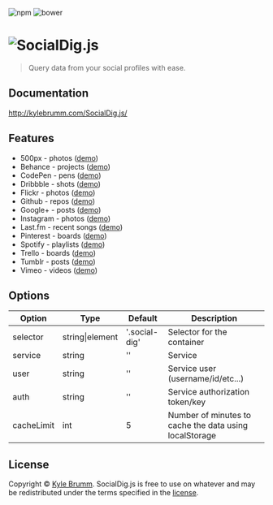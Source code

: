 ![npm](https://img.shields.io/badge/npm-0.1.2-lightgrey.svg?style=flat-square)
![bower](https://img.shields.io/badge/bower-0.1.2-blue.svg?style=flat-square)

# ![SocialDig.js](https://raw.githubusercontent.com/kjbrum/SocialDig.js/master/img/social-dig.png)

> Query data from your social profiles with ease.


## Documentation

http://kylebrumm.com/SocialDig.js/


## Features

- 500px - photos ([demo](http://kylebrumm.com/SocialDig.js/demos/500px.html))
- Behance - projects ([demo](http://kylebrumm.com/SocialDig.js/demos/behance.html))
- CodePen - pens ([demo](http://kylebrumm.com/SocialDig.js/demos/codepen.html))
- Dribbble - shots ([demo](http://kylebrumm.com/SocialDig.js/demos/dribbble.html))
- Flickr - photos ([demo](http://kylebrumm.com/SocialDig.js/demos/flickr.html))
- Github - repos ([demo](http://kylebrumm.com/SocialDig.js/demos/github.html))
- Google+ - posts ([demo](http://kylebrumm.com/SocialDig.js/demos/google-plus.html))
- Instagram - photos ([demo](http://kylebrumm.com/SocialDig.js/demos/instagram.html))
- Last.fm - recent songs ([demo](http://kylebrumm.com/SocialDig.js/demos/lastfm.html))
- Pinterest - boards ([demo](http://kylebrumm.com/SocialDig.js/demos/pinterest.html))
- Spotify - playlists ([demo](http://kylebrumm.com/SocialDig.js/demos/spotify.html))
- Trello - boards ([demo](http://kylebrumm.com/SocialDig.js/demos/trello.html))
- Tumblr - posts ([demo](http://kylebrumm.com/SocialDig.js/demos/tumblr.html))
- Vimeo - videos ([demo](http://kylebrumm.com/SocialDig.js/demos/vimeo.html))


## Options

|Option|Type|Default|Description|
|---|---|---|---|
selector|string\|element|'.social-dig'|Selector for the container
service|string|''|Service
user|string|''|Service user (username/id/etc...)
auth|string|''|Service authorization token/key
cacheLimit|int|5|Number of minutes to cache the data using localStorage


## License

Copyright © [Kyle Brumm](http://kylebrumm.com). SocialDig.js is free to use on whatever and may be redistributed under the terms specified in the [license](LICENSE.md).
